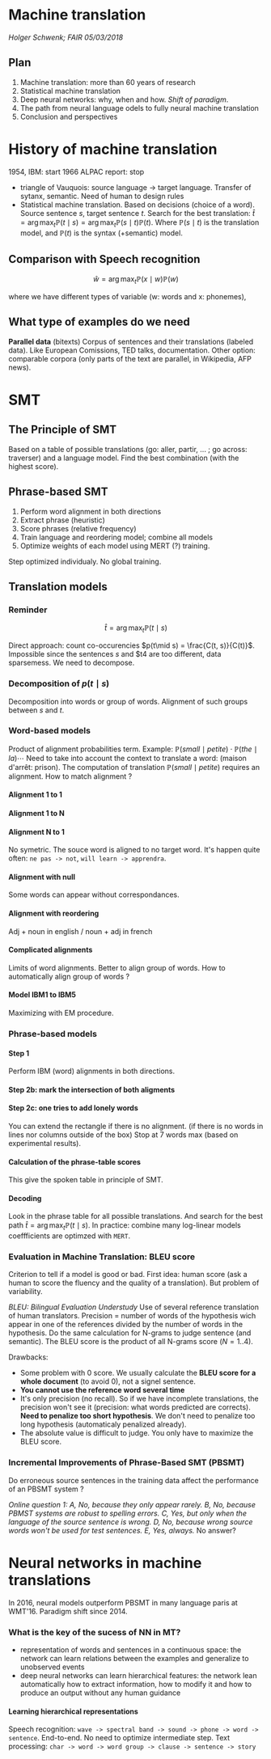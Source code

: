 # Machine translation
_Holger Schwenk; FAIR_
_05/03/2018_

## Plan
1. Machine translation: more than 60 years of research
2. Statistical machine translation
3. Deep neural networks: why, when and how. _Shift of paradigm_.
4. The path from neural language odels to fully neural machine translation
5. Conclusion and perspectives

# History of machine translation
1954, IBM: start
1966 ALPAC report: stop
+ triangle of Vauquois: source language $\rightarrow$ target language. Transfer of sytanx, semantic. Need of human to design rules
+ Statistical machine translation. Based on decisions (choice of a word). Source sentence $s$, target sentence $t$. Search for the best translation: $\widehat{t} = \arg \max_t \mathbb{P}(t\mid s) = \arg \max_t \mathbb{P}(s \mid t) \mathbb{P}(t)$. Where $\mathbb{P}(s \mid t)$ is the translation model, and $\mathbb{P}(t)$ is the syntax (+semantic) model.

## Comparison with Speech recognition
$$
\widehat{w} = \arg \max_t \mathbb{P}(x \mid w) \mathbb{P}(w)
$$

where we have different types of variable (w: words and x: phonemes),

## What type of examples do we need
**Parallel data** (bitexts)
Corpus of sentences and their translations (labeled data). Like European Comissions, TED talks, documentation. Other option: comparable corpora (only parts of the text are parallel, in Wikipedia, AFP news).

# SMT

## The Principle of SMT
Based on a table of possible translations (go: aller, partir, ... ; go across: traverser) and a language model. Find the best combination (with the highest score).

## Phrase-based SMT
1. Perform word alignment in both directions
2. Extract phrase (heuristic)
3. Score phrases (relative frequency)
4. Train language and reordering model; combine all models
5. Optimize weights of each model using MERT (?) training.

Step optimized individualy. No global training.

## Translation models

### Reminder
$$
\widehat{t} = \arg \max_t \mathbb{P}(t\mid s)
$$

Direct approach: count co-occurencies $p(t\mid s) = \frac{C(t, s)}{C(t)}$. Impossible since the sentences $s$ and $t4 are too different, data sparsemess. We need to decompose.

### Decomposition of $p(t \mid s)$
Decomposition into words or group of words. Alignment of such groups between $s$ and $t$.

### Word-based models
Product of alignment probabilities term. Example: $\mathbb{P}(small \mid petite) \cdot \mathbb{P}(the \mid la) \cdots$
Need to take into account the context to translate a word: (maison d'arrêt: prison).
The computation of translation $\mathbb{P}(small \mid petite)$ requires an alignment. How to match alignment ?

#### Alignment 1 to 1
#### Alignment 1 to N
#### Alignment N to 1
No symetric. The souce word is aligned to no target word. It's happen quite often: `ne pas -> not`, `will learn -> apprendra`.
#### Alignment with null
Some words can appear without correspondances.
#### Alignment with reordering
Adj + noun in english / noun + adj in french

#### Complicated alignments
Limits of word alignments. Better to align group of words. How to automatically align group of words ?

#### Model IBM1 to IBM5
Maximizing with EM procedure.

### Phrase-based models

#### Step 1
Perform IBM (word) alignments in both directions.

#### Step 2b: mark the intersection of both aligments
#### Step 2c: one tries to add lonely words
You can extend the rectangle if there is no alignment. (if there is no words in lines nor columns outside of the box)
Stop at 7 words max (based on experimental results).

#### Calculation of the phrase-table scores
This give the spoken table in principle of SMT.

#### Decoding
Look in the phrase table for all possible translations. And search for the best path $\widehat{t} = \arg \max_t \mathbb{P}(t \mid s)$. In practice: combine many log-linear models coeffficients are optimzed with `MERT`.

### Evaluation in Machine Translation: BLEU score
Criterion to tell if a model is good or bad.
First idea: human score (ask a human to score the fluency and the quality of a translation). But problem of variability.

_BLEU: Bilingual Evaluation Understudy_
Use of several reference translation of human translators.
Precision = number of words of the hypothesis wich appear in one of the references divided by the number of words in the hypothesis.
Do the same calculation for N-grams to judge sentence (and semantic). The BLEU score is the product of all N-grams score $(N=1..4)$.

Drawbacks:
+ Some problem with 0 score. We usually calculate the **BLEU score for a whole document** (to avoid 0), not a signel sentence.
+ **You cannot use the reference word several time**
+ It's only precision (no recall).  So if we have incomplete translations, the precision won't see it (precision: what words predicted are corrects). **Need to penalize too short hypothesis**. We don't need to penalize too long hypothesis (automaticaly penalized already).
+ The absolute value is difficult to judge. You only have to maximize the BLEU score.

### Incremental Improvements of Phrase-Based SMT (PBSMT)
Do erroneous source sentences in the training data affect the performance of an PBSMT system ?

_Online question 1: A, No, because they only appear rarely. B, No, because PBMST systems are robust to spelling errors. C, Yes, but only when the language of the source sentence is wrong. D, No, because wrong source words won't be used for test sentences. E, Yes, always._
No answer?

# Neural networks in machine translations
In 2016, neural models outperform PBSMT in many language paris at WMT'16.
Paradigm shift since 2014.

### What is the key of the sucess of NN in MT?
+ representation of words and sentences in a continuous space: the network can learn relations between the examples and generalize to unobserved events
+ deep neural networks can learn hierarchical features: the network lean automatically how to extract information, how to modify it and how to produce an output without any human guidance

#### Learning hierarchical representations
Speech recognition: `wave -> spectral band -> sound -> phone -> word -> sentence`. End-to-end. No need to optimize intermediate step.
Text processing: `char -> word -> word group -> clause -> sentence -> story`
